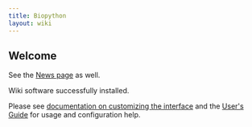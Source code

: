```yaml
---
title: Biopython
layout: wiki
---
```


Welcome
-------

See the [News page](http://biopython.open-bio.org/news) as well.

Wiki software successfully installed.

Please see [documentation on customizing the
interface](http://meta.wikipedia.org/wiki/MediaWiki_i18n) and the
[User's Guide](http://meta.wikipedia.org/wiki/MediaWiki_User%27s_Guide)
for usage and configuration help.
